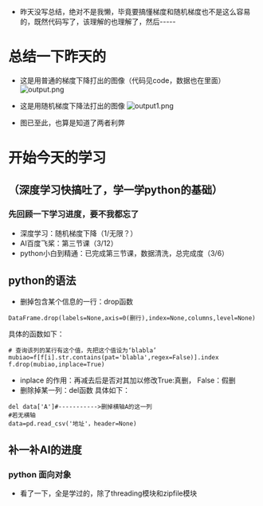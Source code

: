 * 昨天没写总结，绝对不是我懒，毕竟要搞懂梯度和随机梯度也不是这么容易的，既然代码写了，该理解的也理解了，然后-----
# 总结一下昨天的
* 这是用普通的梯度下降打出的图像（代码见code，数据也在里面）
![output.png](https://i.postimg.cc/t4BD2BVW/output.png)  
  
* 这是用随机梯度下降法打出的图像
![output1.png](https://i.postimg.cc/MGRMvTxH/output1.png)
* 图已至此，也算是知道了两者利弊
# 开始今天的学习
## （深度学习快搞吐了，学一学python的基础）
### 先回顾一下学习进度，要不我都忘了
* 深度学习：随机梯度下降（1/无限？）
* AI百度飞桨：第三节课（3/12）
* python小白到精通：已完成第三节课，数据清洗，总完成度（3/6）
## python的语法
* 删掉包含某个信息的一行：drop函数
```
DataFrame.drop(labels=None,axis=0(删行),index=None,columns,level=None)
```
具体的函数如下：
```
# 查询该列的某行有这个值，先把这个值设为‘blabla’
mubiao=f[f[i].str.contains(pat='blabla',regex=False)].index
f.drop(mubiao,inplace=True)
```
* inplace 的作用：再减去后是否对其加以修改True:真删，  False：假删
* 删除掉某一列：del函数
具体如下：
```
del data['A']#----------->删掉横轴A的这一列
#若无横轴
data=pd.read_csv('地址'，header=None)
```
## 补一补AI的进度
### python 面向对象
* 看了一下，全是学过的，除了threading模块和zipfile模块
